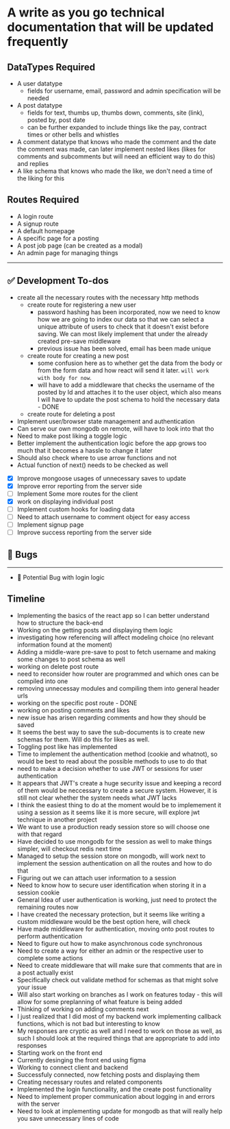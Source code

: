 # A write as you go technical documentation that will be updated frequently

## DataTypes Required

* A user datatype
    * fields for username, email, password and admin specification will be needed
* A post datatype
    * fields for text, thumbs up, thumbs down, comments, site (link), posted by, post date
    * can be further expanded to include things like the pay, contract times or other bells and whistles
* A comment datatype that knows who made the comment and the date the comment was made, can later implement nested likes (likes for comments and subcomments but will need an efficient way to do this) and replies
* A like schema that knows who made the like, we don't need a time of the liking for this

## Routes Required

* A login route
* A signup route
* A default homepage 
* A specific page for a posting
* A post job page (can be created as a modal)
* An admin page for managing things

***
## :white_check_mark: Development To-dos
* create all the necessary routes with the necessary http methods
    * create route for registering a new user
        * password hashing has been incorporated, now we need to know how we are going to index our data so that we can select a unique attribute of users to check that it doesn't exist before saving. We can most likely implement that under the already created pre-save middleware
        * previous issue has been solved, email has been made unique
    * create route for creating a new post
        * some confusion here as to whether get the data from the body or from the form data and how react will send it later.  `will work with body for now`.
        * will have to add a middleware that checks the username of the posted by Id and attaches it to the user object, which also means I will have to update the post schema to hold the necessary data -  DONE
    * create route for deleting a post
* Implement user/browser state management and authentication
* Can serve our own mongodb on remote, will have to look into that tho
* Need to make post liking a toggle logic
* Better implement the authentication logic before the app grows too much that it becomes a hassle to change it later
* Should also check where to use arrow functions and not
* Actual function of next() needs to be checked as well 
- [x] Improve mongoose usages of unnecessary saves to update
- [x] Improve error reporting from the server side
- [ ] Implement Some more routes for the client
- [x] work on displaying individual post
- [ ] Implement custom hooks for loading data
- [ ] Need to attach username to comment object for easy access
- [ ] Implement signup page
- [ ] Improve success reporting from the server side
## :bug: Bugs 
***
- :triangular_flag_on_post: Potential Bug with login logic
## Timeline
* Implementing the basics of the react app so I can better understand how to structure the back-end
* Working on the getting posts and displaying them logic
* investigating how referencing will affect modeling choice (no relevant information found at the moment)
* Adding a middle-ware pre-save to post to fetch username and making some changes to post schema as well
* working on delete post route
* need to reconsider how router are programmed and which ones can be compiled into one
* removing unnecessay modules and compiling them into general header urls
* working on the specific post route - DONE
* working on posting comments and likes
* new issue has arisen regarding comments and how they should be saved
* It seems the best way to save the sub-documents is to create new schemas for them. Will do this for likes as well.
* Toggling post like has implemented
* Time to implement the authentication method (cookie and whatnot), so would be best to read about the possible methods to use to do that
* need to make a decision whether to use JWT or sessions for user authentication 
* It appears that JWT's create a huge security issue and keeping a record of them would be neccessary to create a secure system. However, it is still not clear whether the system needs what JWT lacks
* I think the easiest thing to do at the moment would be to implemement it using a session as it seems like it is more secure, will explore jwt technique in another project
* We want to use a production ready session store so will choose one with that regard
* Have decided to use mongodb for the session as well to make things simpler, will checkout redis next time
* Managed to setup the session store on mongodb, will work next to implement the session authentication on all the routes and how to do that
* Figuring out we can attach user information to a session
* Need to know how to secure user identification when storing it in a session cookie
* General Idea of user authentication is working, just need to protect the remaining routes now
* I have created the necessary protection, but it seems like writing a custom middleware would be the best option here, will check
* Have made middleware for authentication, moving onto post routes to perform authentication
* Need to figure out how to make asynchronous code synchronous 
* Need to create a way for either an admin or the respective user to complete some actions
* Need to create middleware that will make sure that comments that are in a post actually exist
* Specifically check out validate method for schemas as that might solve your issue
* Will also start working on branches as I work on features today - this will allow for some preplanning of what feature is being added
* Thinking of working on adding comments next
* I just realized that I did most of my backend work implementing callback functions, which is not bad but interesting to know
* My responses are cryptic as well and I need to work on those as well, as such I should look at the required things that are appropriate to add into responses
* Starting work on the front end
* Currently desinging the front end using figma
* Working to connect client and backend
* Successfuly connected, now fetching posts and displaying them
* Creating necessary routes and related components
* Implemented the login functionality, and the create post functionality 
* Need to implement proper communication about logging in and errors with the server
* Need to look at implementing update for mongodb as that will really help you save unnecessary lines of code
  
  